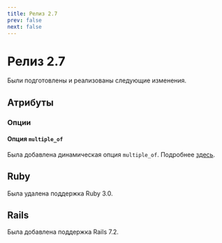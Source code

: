 ```yaml
---
title: Релиз 2.7
prev: false
next: false
---
```


# Релиз 2.7

Были подготовлены и реализованы следующие изменения.

## Атрибуты

### Опции

#### Опция `multiple_of`

Была добавлена динамическая опция `multiple_of`.
Подробнее [здесь](../guide/options/dynamic#опция-multiple-of).

## Ruby

Была удалена поддержка Ruby 3.0.

## Rails

Была добавлена поддержка Rails 7.2.
